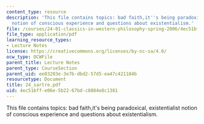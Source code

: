 ```yaml
---
content_type: resource
description: 'This file contains topics: bad faith,it''s being paradoxical, existentialist
  notion of conscious experience and questions about existentialism.'
file: /courses/24-01-classics-in-western-philosophy-spring-2006/4ec51bffe06e5b2267bdc8884e8c1381_24_sartre.pdf
file_type: application/pdf
learning_resource_types:
- Lecture Notes
license: https://creativecommons.org/licenses/by-nc-sa/4.0/
ocw_type: OCWFile
parent_title: Lecture Notes
parent_type: CourseSection
parent_uid: ee03203e-3e7b-dbd2-57d5-ea47c421184b
resourcetype: Document
title: 24_sartre.pdf
uid: 4ec51bff-e06e-5b22-67bd-c8884e8c1381
---
```

This file contains topics: bad faith,it's being paradoxical, existentialist notion of conscious experience and questions about existentialism.